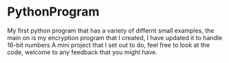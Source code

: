 # PythonProgram
My first python program that has a variety of differnt small examples, the main on is my encryption program that I created, I have updated it to handle 16-bit numbers
A mini project that I set out to do, feel free to look at the code, welcome to any feedback that you might have.

